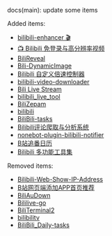docs(main): update some items

Added items:
- [bilibili-enhancer 🎬](https://github.com/yang-shuohao/bilibili-enhancer)
- [📺 Bilibili 免登录与高分辨率视频](https://github.com/vruses/bili-api-interceptor)
- [BiliReveal](https://github.com/maxchang3/BiliReveal)
- [Bili-DynamicImage](https://github.com/JustKanade/Bili-DynamicImage)
- [Bilibili 自定义倍速控制器](https://github.com/chenty2333/bilibili-speed-controller)
- [bilibili-video-downloader](https://github.com/lanyeeee/bilibili-video-downloader)
- [Bili Live Stream](https://github.com/TNXG/bilibili_live_stream)
- [bilibili_live_tool](https://github.com/chenxi-Eumenides/bilibili_live_tool)
- [BiliZepam](https://github.com/Re-BiliTerminal/BiliZepam)
- [bilibili](https://github.com/xlz122/bilibili)
- [BiliBili-tasks](https://github.com/wenshancheng/BiliBili-tasks)
- [Bilibili评论爬取与分析系统](https://github.com/persist-1/bilibili_CommentHunter)
- [nonebot-plugin-bilibili-notifier](https://github.com/Variante/nonebot-plugin-bilibili-notifier)
- [B站追番日历](https://github.com/Silentely/bili-calendar)
- [Bilibili 多功能工具集](https://github.com/naaammme/bilibili-tools)

Removed items:
- [Bilibili-Web-Show-IP-Address](https://github.com/maxchang3/Bilibili-Web-Show-IP-Location)
- [B站网页端添加APP首页推荐](https://greasyfork.org/zh-CN/scripts/368446)
- [BiliAuDown](https://github.com/Mikachu2333/BiliAuDown)
- [Bililive-go](https://github.com/hr3lxphr6j/bililive-go)
- [BiliTerminal2](https://github.com/Re-BiliTerminal/BiliTerminal2)
- [bilibilitv](https://github.com/zackaryhuang/bilibilitv)
- [BiliBili_Daily-tasks](https://github.com/wenshancheng/BiliBili_Daily-tasks)